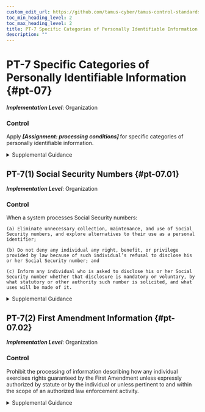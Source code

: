 ```yaml
---
custom_edit_url: https://github.com/tamus-cyber/tamus-control-standards/tree/main/content/tamus.edu/TAMUS_profile.xml
toc_min_heading_level: 2
toc_max_heading_level: 2
title: PT-7 Specific Categories of Personally Identifiable Information
description: ""
---
```


# PT-7 Specific Categories of Personally Identifiable Information {#pt-07}

_**Implementation Level**_: Organization

### Control

Apply <strong title="pt-07_odp"> <em>[Assignment: processing conditions]</em> </strong> for specific categories of personally identifiable information.

<details>
  <summary>Supplemental Guidance</summary>

Organizations apply any conditions or protections that may be necessary for specific categories of personally identifiable information. These conditions may be required by laws, executive orders, directives, regulations, policies, standards, or guidelines. The requirements may also come from the results of privacy risk assessments that factor in contextual changes that may result in an organizational determination that a particular category of personally identifiable information is particularly sensitive or raises particular privacy risks. Organizations consult with the senior agency official for privacy and legal counsel regarding any protections that may be necessary.

</details>

## PT-7(1) Social Security Numbers {#pt-07.01}

_**Implementation Level**_: Organization

### Control

When a system processes Social Security numbers:

    (a) Eliminate unnecessary collection, maintenance, and use of Social Security numbers, and explore alternatives to their use as a personal identifier;

    (b) Do not deny any individual any right, benefit, or privilege provided by law because of such individual’s refusal to disclose his or her Social Security number; and

    (c) Inform any individual who is asked to disclose his or her Social Security number whether that disclosure is mandatory or voluntary, by what statutory or other authority such number is solicited, and what uses will be made of it.

<details>
  <summary>Supplemental Guidance</summary>

Federal law and policy establish specific requirements for organizations’ processing of Social Security numbers. Organizations take steps to eliminate unnecessary uses of Social Security numbers and other sensitive information and observe any particular requirements that apply.

</details>

## PT-7(2) First Amendment Information {#pt-07.02}

_**Implementation Level**_: Organization

### Control

Prohibit the processing of information describing how any individual exercises rights guaranteed by the First Amendment unless expressly authorized by statute or by the individual or unless pertinent to and within the scope of an authorized law enforcement activity.

<details>
  <summary>Supplemental Guidance</summary>

The <a xmlns="http://csrc.nist.gov/ns/oscal/1.0" href="#18e71fec-c6fd-475a-925a-5d8495cf8455">PRIVACT</a> limits agencies&#8217; ability to process information that describes how individuals exercise rights guaranteed by the First Amendment. Organizations consult with the senior agency official for privacy and legal counsel regarding these requirements.

</details>

